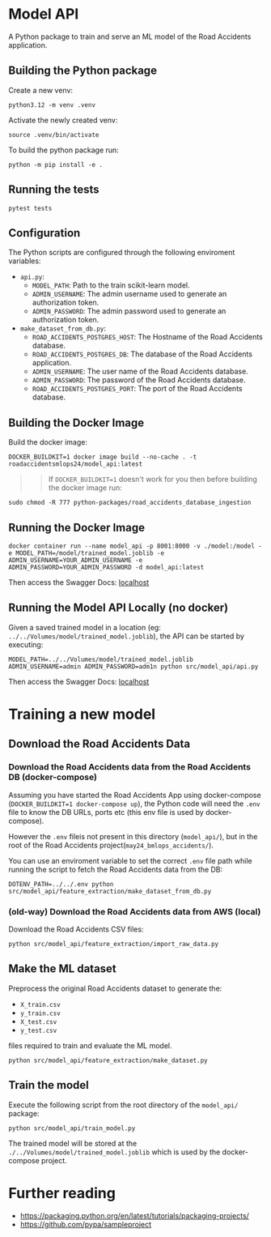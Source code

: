 # Model API

A Python package to train and serve an ML model of the Road Accidents application.


## Building the Python package

Create a new venv:
```
python3.12 -m venv .venv
```

Activate the newly created venv:
```
source .venv/bin/activate
```

To build the python package run:
```
python -m pip install -e .
```

## Running the tests

```
pytest tests
```
## Configuration

The Python scripts are configured through the following enviroment variables:

- `api.py`:
    - `MODEL_PATH`: Path to the train scikit-learn model.
    - `ADMIN_USERNAME`: The admin username used to generate an authorization token.
    - `ADMIN_PASSWORD`: The admin password used to generate an authorization token.
- `make_dataset_from_db.py`:
    - `ROAD_ACCIDENTS_POSTGRES_HOST`: The Hostname of the Road Accidents database.
    - `ROAD_ACCIDENTS_POSTGRES_DB`: The database of the Road Accidents application.
    - `ADMIN_USERNAME`: The user name of the Road Accidents database.
    - `ADMIN_PASSWORD`: The password of the Road Accidents database.
    - `ROAD_ACCIDENTS_POSTGRES_PORT`: The port of the Road Accidents database.

## Building the Docker Image

Build the docker image:

```
DOCKER_BUILDKIT=1 docker image build --no-cache . -t roadaccidentsmlops24/model_api:latest
```

>> If `DOCKER_BUILDKIT=1` doesn't work for you then before building the docker image run:
```
sudo chmod -R 777 python-packages/road_accidents_database_ingestion
```

## Running the Docker Image

```
docker container run --name model_api -p 8001:8000 -v ./model:/model -e MODEL_PATH=/model/trained_model.joblib -e ADMIN_USERNAME=YOUR_ADMIN_USERNAME -e ADMIN_PASSWORD=YOUR_ADMIN_PASSWORD -d model_api:latest
```

Then access the Swagger Docs: [localhost](http://localhost:8000/docs)

## Running the Model API Locally (no docker)

Given a saved trained model in a location (eg: `../../Volumes/model/trained_model.joblib`), the API can be started by executing:

```
MODEL_PATH=../../Volumes/model/trained_model.joblib ADMIN_USERNAME=admin ADMIN_PASSWORD=adm1n python src/model_api/api.py
```

Then access the Swagger Docs: [localhost](http://localhost:8000/docs)


# Training a new model

## Download the Road Accidents Data

### Download the Road Accidents data from the Road Accidents DB (docker-compose)
Assuming you have started the Road Accidents App using docker-compose (`DOCKER_BUILDKIT=1 docker-compose up`),
the Python code will need the `.env` file to know the DB URLs, ports etc (this env file is used 
by docker-compose). 

However the `.env` fileis not present in this directory (`model_api/`), but in the root of the Road Accidents project(`may24_bmlops_accidents/`). 

You can use an enviroment variable to set the correct `.env` file path while running the script
to fetch the Road Accidents data from the DB:

```
DOTENV_PATH=../../.env python src/model_api/feature_extraction/make_dataset_from_db.py
```

### (old-way) Download the Road Accidents data from AWS (local)

Download the Road Accidents CSV files:
```
python src/model_api/feature_extraction/import_raw_data.py
```

## Make the ML dataset

Preprocess the original Road Accidents dataset to generate the:
- `X_train.csv`
- `y_train.csv`
- `X_test.csv`
- `y_test.csv`

files required to train and evaluate the ML model.

```
python src/model_api/feature_extraction/make_dataset.py
```

## Train the model

Execute the following script from the root directory of the `model_api/` package:

```
python src/model_api/train_model.py
```

The trained model will be stored at the `./../Volumes/model/trained_model.joblib`
which is used by the docker-compose project.


# Further reading

- https://packaging.python.org/en/latest/tutorials/packaging-projects/
- https://github.com/pypa/sampleproject